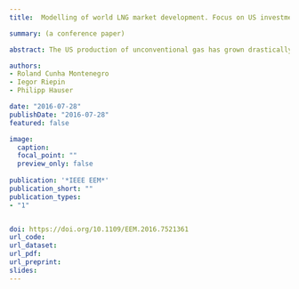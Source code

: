 ```yaml
---
title:  Modelling of world LNG market development. Focus on US investments and supplies

summary: (a conference paper)

abstract: The US production of unconventional gas has grown drastically in recent years and is proved to be a case of success. In former years the US imported natural gas in order to meet their high demand and, therefore, invested in LNG import terminals. Since then, production of shale gas is considered to have a potential to change the world natural gas market, as both scientific community and policy makers started to discuss a transition of the US from a net importer to a net exporter country by the year 2020. This change requires new natural gas infrastructure, as regasification capacity which was already built will not be utilized and new liquefaction investments are expected instead. This paper estimates the perspective of US natural gas infrastructure using the mixed-complementarity programming. We indicate that, rather than Europe or China, the young markets in Asia, supplied mostly by LNG, will be the targets of the US exports.

authors:
- Roland Cunha Montenegro
- Iegor Riepin
- Philipp Hauser

date: "2016-07-28"
publishDate: "2016-07-28"
featured: false

image:
  caption:
  focal_point: ""
  preview_only: false
  
publication: '*IEEE EEM*'
publication_short: ""
publication_types:
- "1"


doi: https://doi.org/10.1109/EEM.2016.7521361
url_code: 
url_dataset:
url_pdf: 
url_preprint:
slides: 
---
```


